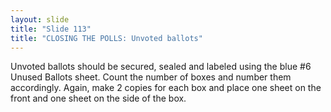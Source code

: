```yaml
---
layout: slide
title: "Slide 113"
title: "CLOSING THE POLLS: Unvoted ballots"
---
```


Unvoted ballots should be secured, sealed and labeled using the blue #6 Unused Ballots sheet. Count the number of boxes and number them accordingly. Again, make 2 copies for each box and place one sheet on the front and one sheet on the side of the box.
